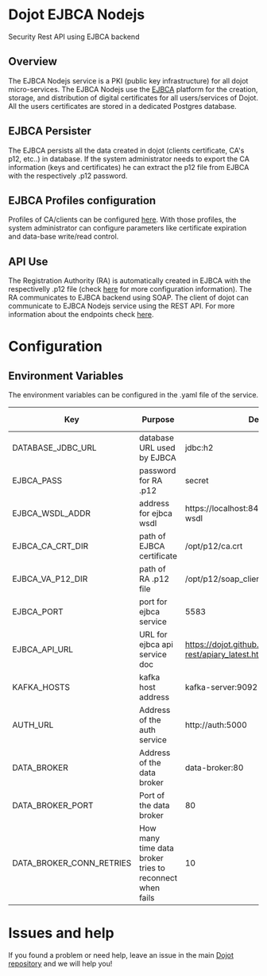 # Dojot EJBCA Nodejs

Security Rest API using EJBCA backend

## Overview

The EJBCA Nodejs service is a PKI  (public key infrastructure) for all dojot micro-services. The EJBCA Nodejs use the [EJBCA](https://www.ejbca.org/) platform for the creation, storage, and distribution of digital certificates for all users/services of Dojot. All the users certificates are stored in a dedicated Postgres database.

## EJBCA Persister

The EJBCA persists all the data created in dojot (clients certificate, CA's p12, etc..) in  database. If the system administrator needs to export the CA information (keys and certificates) he can extract the p12 file from EJBCA with the respectively .p12 password.

## EJBCA Profiles configuration

Profiles of CA/clients can be configured [here](./profiles). With those profiles, the system administrator can configure parameters like certificate expiration and data-base write/read control.

## API Use

The Registration Authority (RA) is automatically created in EJBCA with the respectivelly .p12 file (check [here](config_ra.sh) for more configuration information). The RA communicates to EJBCA backend using SOAP. The client of dojot can communicate to EJBCA Nodejs service using the REST API. For more information about the endpoints check [here](https://dojot.github.io/ejbca-rest/apiary_latest.html).

# **Configuration**

## **Environment Variables**

The environment variables can be configured in the .yaml file of the service.

Key                      | Purpose                                                             | Default Value   | Valid Values   |
------------------------ | ------------------------------------------------------------------- | --------------- | -------------- |
DATABASE_JDBC_URL                 | database URL used by EJBCA                   | jdbc:h2 | database url |
EJBCA_PASS                 | password for RA .p12                 | secret | string |
EJBCA_WSDL_ADDR                 | address for ejbca wsdl              | https://localhost:8443/ejbca/ejbcaws/ejbcaws?wsdl | URL |
EJBCA_CA_CRT_DIR                 | path of EJBCA certificate              | /opt/p12/ca.crt | path |
EJBCA_VA_P12_DIR                 | path of RA .p12 file              | /opt/p12/soap_client.p12 | path |
EJBCA_PORT                 | port for ejbca service              | 5583 | port |
EJBCA_API_URL               | URL for ejbca api service doc              | https://dojot.github.io/ejbca-rest/apiary_latest.html | URL |
KAFKA_HOSTS                 | kafka host address             | kafka-server:9092 | address |
AUTH_URL                 | Address of the auth service                                         | http://auth:5000| hostname/IP    |
DATA_BROKER              | Address of the data broker                                          | data-broker:80  | hostname/IP    |
DATA_BROKER_PORT         | Port of the data broker                                             | 80              | integer        |
DATA_BROKER_CONN_RETRIES | How many time data broker tries to reconnect when fails             | 10              | integer        |


# **Issues and help**

If you found a problem or need help, leave an issue in the main [Dojot repository](https://github.com/dojot/dojot) and we will help you!